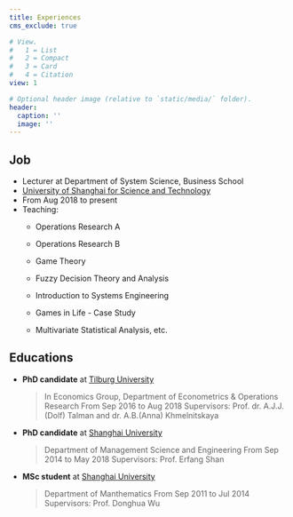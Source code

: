 ```yaml
---
title: Experiences
cms_exclude: true

# View.
#   1 = List
#   2 = Compact
#   3 = Card
#   4 = Citation
view: 1

# Optional header image (relative to `static/media/` folder).
header:
  caption: ''
  image: ''
---
```


## Job
   + Lecturer at Department of System Science, Business School
   + [University of Shanghai for Science and Technology](https://www.usst.edu.cn/)
   + From Aug 2018 to present
   + Teaching: 
       * Operations Research A

       * Operations Research B

       * Game Theory

       * Fuzzy Decision Theory and Analysis

       * Introduction to Systems Engineering

       * Games in Life - Case Study

       * Multivariate Statistical Analysis, etc.

## Educations

+ **PhD candidate** at [Tilburg University](https://www.tilburguniversity.edu/)
    > In Economics Group, Department of Econometrics \& Operations Research 
    > From Sep 2016 to Aug 2018
    > Supervisors: Prof. dr. A.J.J.(Dolf) Talman and dr. A.B.(Anna) Khmelnitskaya

+ **PhD candidate** at [Shanghai University](https://www.shu.edu.cn/)
    > Department of Management Science and Engineering 
    > From Sep 2014 to May 2018
    > Supervisors: Prof. Erfang Shan

+ **MSc student** at [Shanghai University](https://www.shu.edu.cn/)
    > Department of Manthematics 
    > From Sep 2011 to Jul 2014
    > Supervisors: Prof. Donghua Wu


